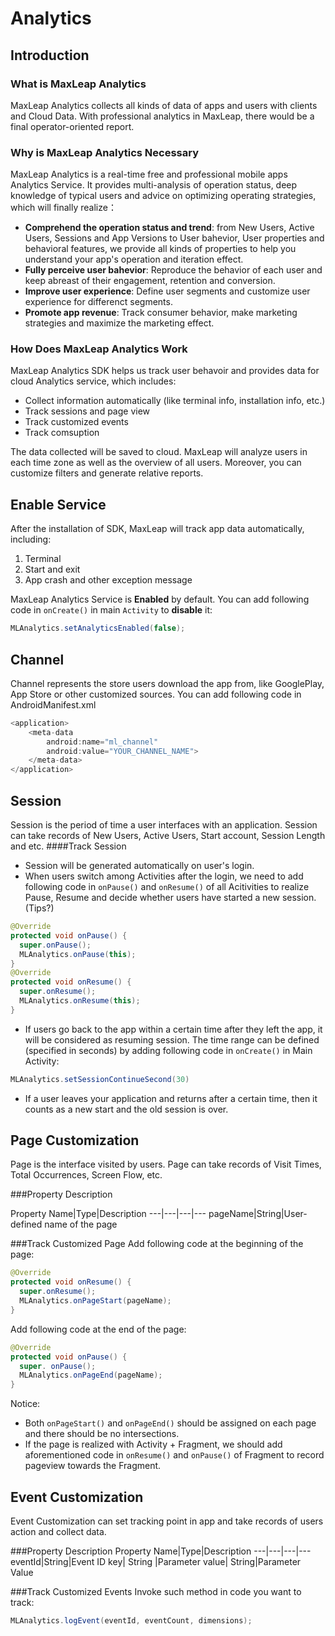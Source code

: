 # Analytics

## Introduction

###	What is MaxLeap Analytics

MaxLeap Analytics collects all kinds of data of apps and users with clients and  Cloud Data. With professional analytics in MaxLeap, there would be a final operator-oriented report.

###	Why is MaxLeap Analytics Necessary

MaxLeap Analytics is a real-time free and professional mobile apps Analytics Service. It provides multi-analysis of operation status, deep knowledge of typical users and advice on optimizing operating strategies, which will finally realize：

*	**Comprehend the operation status and trend**: from New Users, Active Users, Sessions and App Versions to User bahevior, User properties and behavioral features, we provide all kinds of properties to help you understand your app's operation and iteration effect. 
*	**Fully perceive user bahevior**: Reproduce the behavior of each user and keep abreast of their engagement, retention and conversion.
*	**Improve user experience**: Define user segments and customize user experience for differenct segments.
*	**Promote app revenue**: Track consumer behavior, make marketing strategies and maximize the marketing effect.


###	How Does MaxLeap Analytics Work

MaxLeap Analytics SDK helps us track user behavoir and provides data for cloud Analytics service, which includes:

*  Collect information automatically (like terminal info, installation info, etc.)
*  Track sessions and page view
*  Track customized events
*  Track comsuption

The data collected will be saved to cloud. MaxLeap will analyze users in each time zone as well as the overview of all users. Moreover, you can customize filters and generate relative reports.


## Enable Service
After the installation of SDK, MaxLeap will track app data automatically, including:
1.	Terminal
2.	Start and exit
3.	App crash and other exception message

MaxLeap Analytics Service is **Enabled** by default. You can add following code in `onCreate()` in main `Activity` to **disable** it: 

```Java
MLAnalytics.setAnalyticsEnabled(false);
```

## Channel
Channel represents the store users download the app from, like GooglePlay, App Store or other customized sources. You can add following code in AndroidManifest.xml 

```java
<application>
	<meta-data
		android:name="ml_channel"
		android:value="YOUR_CHANNEL_NAME">
	</meta-data>
</application>
```

##	Session
Session is the period of time a user interfaces with an application. Session can take records of New Users, Active Users, Start account, Session Length and etc.
####Track Session
* Session will be generated automatically on user's login.
* When users switch among Activities after the login, we need to add following code in `onPause()` and `onResume()` of all Acitivities to realize Pause, Resume and decide whether users have started a new session. (Tips?)

```java
@Override
protected void onPause() {
  super.onPause();
  MLAnalytics.onPause(this);
}
@Override
protected void onResume() {
  super.onResume();
  MLAnalytics.onResume(this);
}
```

* If users go back to the app within a certain time after they left the app, it will be considered as resuming session. The time range can be defined (specified in seconds) by adding following code in `onCreate()` in Main Activity: 
```java
MLAnalytics.setSessionContinueSecond(30)
```
* If a user leaves your application and returns after a certain time, then it counts as a new start and the old session is over. 

## Page Customization 

Page is the interface visited by users. Page can take records of Visit Times, Total Occurrences, Screen Flow, etc.


###Property Description

Property Name|Type|Description
---|---|---|---
pageName|String|User-defined name of the page


###Track Customized Page
Add following code at the beginning of the page:

```java
@Override
protected void onResume() {
  super.onResume();
  MLAnalytics.onPageStart(pageName);
}
```

Add following code at the end of the page:

```java
@Override
protected void onPause() {
  super. onPause();
  MLAnalytics.onPageEnd(pageName);
}
```

Notice:

* Both `onPageStart()` and `onPageEnd()` should be assigned on each page and there should be no intersections.
* If the page is realized with Activity + Fragment, we should add aforementioned code in `onResume()` and `onPause()` of Fragment to record pageview towards the Fragment. 

## Event Customization

Event Customization can set tracking point in app and take records of users action and collect data.


###Property Description
Property Name|Type|Description
---|---|---|---
eventId|String|Event ID
key| String |Parameter
value| String|Parameter Value

###Track Customized Events
Invoke such method in code you want to track: 

```java
MLAnalytics.logEvent(eventId, eventCount, dimensions);
```
